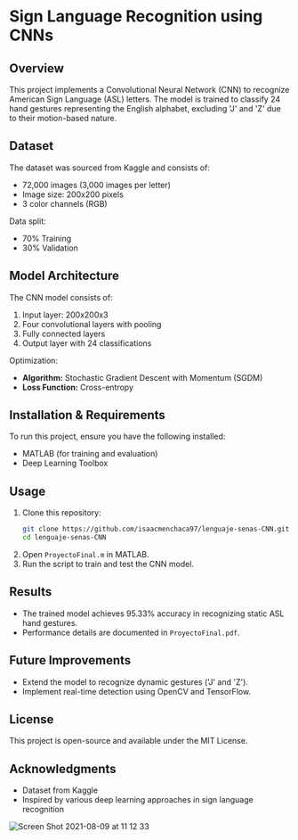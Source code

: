 # Sign Language Recognition using CNNs

## Overview
This project implements a Convolutional Neural Network (CNN) to recognize American Sign Language (ASL) letters. The model is trained to classify 24 hand gestures representing the English alphabet, excluding 'J' and 'Z' due to their motion-based nature.

## Dataset
The dataset was sourced from Kaggle and consists of:
- 72,000 images (3,000 images per letter)
- Image size: 200x200 pixels
- 3 color channels (RGB)

Data split:
- 70% Training
- 30% Validation

## Model Architecture
The CNN model consists of:
1. Input layer: 200x200x3
2. Four convolutional layers with pooling
3. Fully connected layers
4. Output layer with 24 classifications

Optimization:
- **Algorithm:** Stochastic Gradient Descent with Momentum (SGDM)
- **Loss Function:** Cross-entropy

## Installation & Requirements
To run this project, ensure you have the following installed:
- MATLAB (for training and evaluation)
- Deep Learning Toolbox

## Usage
1. Clone this repository:
   ```bash
   git clone https://github.com/isaacmenchaca97/lenguaje-senas-CNN.git
   cd lenguaje-senas-CNN
   ```
2. Open `ProyectoFinal.m` in MATLAB.
3. Run the script to train and test the CNN model.

## Results
- The trained model achieves 95.33% accuracy in recognizing static ASL hand gestures.
- Performance details are documented in `ProyectoFinal.pdf`.

## Future Improvements
- Extend the model to recognize dynamic gestures ('J' and 'Z').
- Implement real-time detection using OpenCV and TensorFlow.

## License
This project is open-source and available under the MIT License.

## Acknowledgments
- Dataset from Kaggle
- Inspired by various deep learning approaches in sign language recognition


![Screen Shot 2021-08-09 at 11 12 33](https://user-images.githubusercontent.com/67990891/218847064-22bf0d54-66f3-4c0c-a461-5f0f107eb30d.png)

